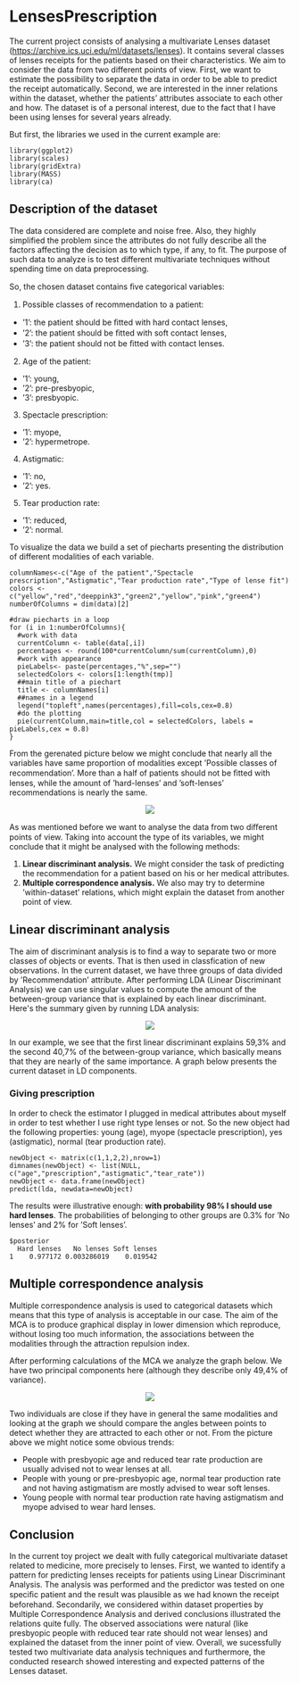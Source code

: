 # LensesPrescription
The current project consists of analysing a multivariate Lenses dataset (https://archive.ics.uci.edu/ml/datasets/lenses). It contains several classes of lenses receipts for the patients based on their characteristics. We aim to consider the data from two different points of view. First, we want to estimate the possibility to separate the data in order to be able to predict the receipt automatically. Second, we are interested in the inner relations within the dataset, whether the patients’ attributes associate to each other and how. The dataset is of a personal interest, due to the fact that I have been using lenses for several years already. 

But first, the libraries we used in the current example are:
```
library(ggplot2)
library(scales)
library(gridExtra)
library(MASS)
library(ca)
```

## Description of the dataset
The data considered are complete and noise free. Also, they highly simplified the problem since the attributes do not fully describe all the factors affecting the decision as to which type, if any, to fit. The purpose of such data to analyze is to test different multivariate techniques without spending time on data preprocessing.

So, the chosen dataset contains ﬁve categorical variables:
1)  Possible classes of recommendation to a patient: 
- ’1’: the patient should be ﬁtted with hard contact lenses, 
- ’2’: the patient should be ﬁtted with soft contact lenses, 
- ’3’: the patient should not be ﬁtted with contact lenses. 
2) Age of the patient: 
- ’1’: young, 
- ’2’: pre-presbyopic, 
- ’3’: presbyopic. 
3) Spectacle prescription: 
- ’1’: myope, 
- ’2’: hypermetrope. 
4) Astigmatic: 
- ’1’: no, 
- ’2’: yes. 
5) Tear production rate: 
- ’1’: reduced, 
- ’2’: normal.

To visualize the data we build a set of piecharts presenting the distribution of different modalities of each variable.
```
columnNames<-c("Age of the patient","Spectacle prescription","Astigmatic","Tear production rate","Type of lense fit")
colors <- c("yellow","red","deeppink3","green2","yellow","pink","green4")
numberOfColumns = dim(data)[2] 

#draw piecharts in a loop
for (i in 1:numberOfColumns){
  #work with data
  currentColumn <- table(data[,i])
  percentages <- round(100*currentColumn/sum(currentColumn),0)
  #work with appearance
  pieLabels<- paste(percentages,"%",sep="")
  selectedColors <- colors[1:length(tmp)]
  ##main title of a piechart
  title <- columnNames[i] 
  ##names in a legend
  legend("topleft",names(percentages),fill=cols,cex=0.8)
  #do the plotting
  pie(currentColumn,main=title,col = selectedColors, labels = pieLabels,cex = 0.8)
}
```
From the gerenated picture below we might conclude that nearly all the variables have same proportion of modalities except ’Possible classes of recommendation’. More than a half of patients should not be ﬁtted with lenses, while the amount of ’hard-lenses’ and ’soft-lenses’ recommendations is nearly the same.

<p align="center">
  <img src="images/PieCharts.png"/>
</p>

As was mentioned before we want to analyse the data from two diﬀerent points of view. Taking into account the type of its variables, we might conclude that it might be analysed with the following methods:

1) <b>Linear discriminant analysis.</b> We might consider the task of predicting the recommendation for a patient based on his or her medical attributes. 
2) <b>Multiple correspondence analysis.</b> We also may try to determine ’within-dataset’ relations, which might explain the dataset from another point of view.

## Linear discriminant analysis
The aim of discriminant analysis is to find a way to separate two or more classes of objects or events. That is then used in classfication of new observations. In the current dataset, we have three groups of data divided by ’Recommendation’ attribute. After performing LDA (Linear Discriminant Analysis) we can use singular values to compute the amount of the between-group variance that is explained by each linear discriminant. Here's the summary given by running LDA analysis:
<p align="center">
  <img src="images/2.PNG"/>
</p>
In our example, we see that the first linear discriminant explains 59,3% and the second 40,7% of the between-group variance, which basically means that they are nearly of the same importance. A graph below presents the current dataset in LD components.



### Giving prescription
In order to check the estimator I plugged in medical attributes about myself in order to test whether I use right type lenses or not. So the new object had the following properties: young (age), myope (spectacle prescription), yes (astigmatic), normal (tear production rate). 
```
newObject <- matrix(c(1,1,2,2),nrow=1)
dimnames(newObject) <- list(NULL, c("age","prescription","astigmatic","tear_rate"))
newObject <- data.frame(newObject)
predict(lda, newdata=newObject)
```
The results were illustrative enough: <b>with probability 98% I should use hard lenses</b>. The probabilities of belonging to other groups are 0.3% for ’No lenses’ and 2% for ’Soft lenses’.

```
$posterior
  Hard lenses   No lenses Soft lenses
1    0.977172 0.003286019    0.019542
```


## Multiple correspondence analysis
Multiple correspondence analysis is used to categorical datasets which means that this type of analysis is acceptable in our case. The aim of the MCA is to produce graphical display in lower dimension which reproduce, without losing too much information, the associations between the modalities through the attraction repulsion index.

After performing calculations of the MCA we analyze the graph below. We have two principal components here (although they describe only 49,4% of variance).

<p align="center">
  <img src="images/MCA.PNG"/>
</p>

Two individuals are close if they have in general the same modalities and looking at the graph we should compare the angles between points to detect whether they are attracted to each other or not. From the picture above we might notice some obvious trends:

* People with presbyopic age and reduced tear rate production are usually advised not to wear lenses at all. 
* People with young or pre-presbyopic age, normal tear production rate and not having astigmatism are mostly advised to wear soft lenses. 
* Young people with normal tear production rate having astigmatism and myope advised to wear hard lenses.

## Conclusion
In the current toy project we dealt with fully categorical multivariate dataset related to medicine, more precisely to lenses. First, we wanted to identify a pattern for predicting lenses receipts for patients using Linear Discriminant Analysis. The analysis was performed and the predictor was tested on one speciﬁc patient and the result was plausible as we had known the receipt beforehand. Secondarily, we considered within dataset properties by Multiple Correspondence Analysis and derived conclusions illustrated the relations quite fully. The observed associations were natural (like presbyopic people with reduced tear rate should not wear lenses) and explained the dataset from the inner point of view. Overall, we sucessfully tested two multivariate data analysis techniques and furthermore, the conducted research showed interesting and expected patterns of the Lenses dataset.

